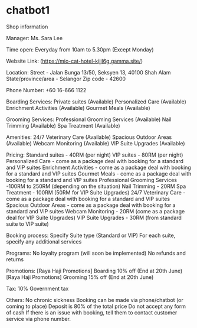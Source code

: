 # chatbot1
Shop information

Manager:
Ms. Sara Lee 

Time open:
Everyday from 10am to 5.30pm (Except Monday)

Website Link:
(https://mio-cat-hotel-kijjl6g.gamma.site/)

Location:
Street - Jalan Bunga 13/50, Seksyen 13, 40100 Shah Alam
State/province/area - Selangor
Zip code - 42600

Phone Number:
+60 16-666 1122

Boarding Services:
Private suites (Available)
Personalized Care (Available)
Enrichment Activities (Available)
Gourmet Meals (Available)

Grooming Services:
Professional Grooming Services (Available)
Nail Trimming (Available)
Spa Treatment (Available)

Amenities:
24/7 Veterinary Care (Available)
Spacious Outdoor Areas (Available)
Webcam Monitoring (Available)
VIP Suite Upgrades (Available)

Pricing:
Standard suites - 40RM (per night)
VIP suites - 80RM (per night)
Personalized Care - come as a package deal with booking for a standard and VIP suites
Enrichment Activities - come as a package deal with booking for a standard and VIP suites
Gourmet Meals - come as a package deal with booking for a standard and VIP suites
Professional Grooming Services -100RM to 250RM (depending on the situation)
Nail Trimming - 20RM
Spa Treatment - 100RM (50RM for VIP Suite Upgrades)
24/7 Veterinary Care - come as a package deal with booking for a standard and VIP suites
Spacious Outdoor Areas - come as a package deal with booking for a standard and VIP suites
Webcam Monitoring - 20RM (come as a package deal for VIP Suite Upgrades)
VIP Suite Upgrades - 30RM (from standard suite to VIP suite)

Booking process:
Specify Suite type (Standard or VIP)
For each suite, specify any additional services

Programs:
No loyalty program (will soon be implemented)
No refunds and returns

Promotions:
[Raya Haji Promotions] Boarding 10% off (End at 20th June)
[Raya Haji Promotions] Grooming 15% off (End at 20th June)

Tax:
10% Government tax

Others:
No chronic sickness
Booking can be made via phone/chatbot (or coming to place)
Deposit is 80% of the total price
Do not accept any form of cash
If there is an issue with booking, tell them to contact customer service via phone number.

